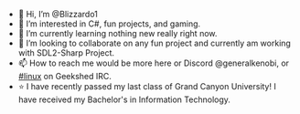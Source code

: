 - 👋 Hi, I’m @Blizzardo1
- 👀 I’m interested in C#, fun projects, and gaming.
- 🌱 I’m currently learning nothing new really right now.
- 💞️ I’m looking to collaborate on any fun project and currently am working with SDL2-Sharp Project.
- 📫 How to reach me would be more here or Discord @generalkenobi, or [#linux](irc://irc.geekshed.net/linux) on Geekshed IRC.
- ⭐ I have recently passed my last class of Grand Canyon University! I have received my Bachelor's in Information Technology.

<!---
Blizzardo1/Blizzardo1 is a ✨ special ✨ repository because its `README.md` (this file) appears on your GitHub profile.
You can click the Preview link to take a look at your changes.
--->
